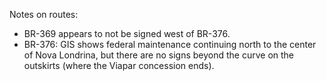 Notes on routes:
* BR-369 appears to not be signed west of BR-376.
* BR-376: GIS shows federal maintenance continuing north to the center of Nova Londrina, but there are no signs beyond the curve on the outskirts (where the Viapar concession ends).
